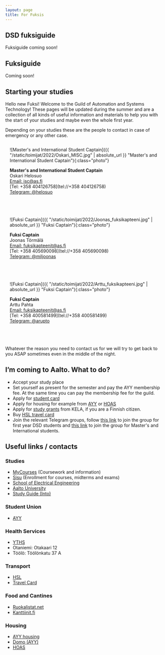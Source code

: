 ```yaml
---
layout: page
title: For Fuksis
---
```



## DSD fuksiguide

Fuksiguide coming soon!

<style>

    .photo {
        width: 200px;
        height: 200px;
        border-radius: 50%;
    }

    .person {
        display: inline-block;
        flex-grow: 1;
        flex-shrink: 1;
        margin: 0 0 3em 0;
        padding: 0 1em 0 1em;
    }

</style>


## Fuksiguide

Coming soon!

## Starting your studies

Hello new Fuksi! Welcome to the Guild of Automation and Systems Technology! These pages will be updated during the summer and are a collection of all kinds of useful information and materials to help you with the start of your studies and maybe even the whole first year.

Depending on your studies these are the people to contact in case of emergency or any other case.

<div class="contact-container">

<div class="person" markdown="1">

![Master's and International Student Captain]({{ "/static/toimijat/2022/Oskari_MISC.jpg" | absolute_url }} "Master's and International Student Captain"){:class="photo"}

**Master's and International Student Captain**<br>
Oskari Helosuo<br>
[Email: isc@as.fi](mailto:isc@REMOVEas.fi)<br>
[Tel: +358 404126758](tel://+358 404126758)<br>
[Telegram: @helosuo](https://telegram.me/helosuo)

</div>

<div class="person" markdown="1">

![Fuksi Captain]({{ "/static/toimijat/2022/Joonas_fuksikapteeni.jpg" | absolute_url }} "Fuksi Captain"){:class="photo"}

**Fuksi Captain**<br>
Joonas Törmälä<br>
[Email: fuksikapteenit@as.fi](mailto:fuksikapteenit@POISTAas.fi)<br>
[Tel: +358 405690098](tel://+358 405690098)<br>
[Telegram: @miljoonas](https://telegram.me/miljoonas)

</div>

<div class="person" markdown="1">

![Fuksi Captain]({{ "/static/toimijat/2022/Arttu_fuksikapteeni.jpg" | absolute_url }} "Fuksi Captain"){:class="photo"}

**Fuksi Captain**<br>
Arttu Pahta<br>
[Email: fuksikapteenit@as.fi](mailto:fuksikapteenit@POISTAas.fi)<br>
[Tel: +358 400581499](tel://+358 400581499)<br>
[Telegram: @arupto](https://telegram.me/arupto)

</div>

</div>

Whatever the reason you need to contact us for we will try to get back to you ASAP sometimes even in the middle of the night.

## I’m coming to Aalto. What to do?

* Accept your study place
* Set yourself as present for the semester and pay the AYY membership fee. At the same time you can pay the membership fee for the guild.
* Apply for [student card](https://www.frank.fi/en/studentcard/)
* Apply for housing for example from [AYY](https://domo.ayy.fi/en) or [HOAS](https://www.hoas.fi/en)
* Apply for [study grants](https://www.kela.fi/web/en/financial-aid-for-students-study-grant) from KELA, if you are a Finnish citizen.
* Buy [HSL travel card](https://www.hsl.fi/en/information/hsl-card)
* Join the relevant Telegram groups, follow [this link](https://bit.ly/DSDfuksis22) to join the group for first year DSD students and [this link](https://bit.ly/ASmint22) to join the group for Master's and International students.


## Useful links / contacts

### Studies

* [MyCourses](https://mycourses.aalto.fi/) (Coursework and information)
* [Sisu](https://sisu.aalto.fi) (Enrollment for courses, midterms and exams)
* [School of Electrical Engineering](https://www.aalto.fi/en/school-of-electrical-engineering)
* [Aalto University](https://www.aalto.fi)
* [Study Guide (Into)](https://into.aalto.fi/display/en/Homepage)

### Student Union

* [AYY](https://www.ayy.fi/en)

### Health Services

* [YTHS](https://www.yths.fi/en)
* Otaniemi: Otakaari 12
* Töölö: Töölönkatu 37 A

### Transport

* [HSL](https://www.hsl.fi/en)
* [Travel Card](https://www.hsl.fi/en/information/hsl-card)

### Food and Cantines

* [Ruokalistat.net](http://ruokalistat.net)
* [Kanttiinit.fi](https://kanttiinit.fi)

### Housing

* [AYY housing](https://www.ayy.fi/en/housing)
* [Domo (AYY)](https://domo.ayy.fi/en)
* [HOAS](https://www.hoas.fi/en)
